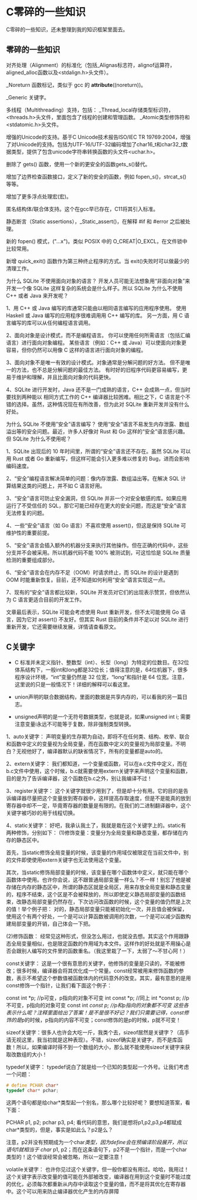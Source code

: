 # C零碎的一些知识

C零碎的一些知识，还未整理到我的知识框架里面去。

## 零碎的一些知识

对齐处理（Alignment）的标准化（包括_Alignas标志符，alignof运算符，aligned_alloc函数以及<stdalign.h>头文件）。

_Noreturn 函数标记，类似于 gcc 的 __attribute__((noreturn))。

_Generic 关键字。

多线程（Multithreading）支持，包括：
_Thread_local存储类型标识符，<threads.h>头文件，里面包含了线程的创建和管理函数。
_Atomic类型修饰符和<stdatomic.h>头文件。

增强的Unicode的支持。基于C Unicode技术报告ISO/IEC TR 19769:2004，增强了对Unicode的支持。包括为UTF-16/UTF-32编码增加了char16_t和char32_t数据类型，提供了包含unicode字符串转换函数的头文件<uchar.h>。

删除了 gets() 函数，使用一个新的更安全的函数gets_s()替代。

增加了边界检查函数接口，定义了新的安全的函数，例如 fopen_s()，strcat_s() 等等。

增加了更多浮点处理宏(宏)。

匿名结构体/联合体支持。这个在gcc早已存在，C11将其引入标准。

静态断言（Static assertions），_Static_assert()，在解释 #if 和 #error 之后被处理。

新的 fopen() 模式，("…x")。类似 POSIX 中的 O_CREAT|O_EXCL，在文件锁中比较常用。

新增 quick_exit() 函数作为第三种终止程序的方式。当 exit()失败时可以做最少的清理工作。

为什么 SQLite 不使用面向对象的语言？
开发人员可能无法想象用“非面向对象”来开发一个像 SQLite 这样复杂的系统会是什么样子。所以 SQLite 为什么不使用 C++ 或者 Java 来开发呢？

1、用 C++ 或 Java 编写的库通常只能由以相同语言编写的应用程序使用。 使用 Haskell 或 Java 编写的应用程序很难调用用 C++ 编写的库。 另一方面，用 C 语言编写的库可以从任何编程语言调用。

2、面向对象是设计模式，而不是编程语言。 你可以使用任何所需语言（包括汇编语言）进行面向对象编程。 某些语言（例如：C++ 或 Java）可以使面向对象更容易，但你仍然可以用像 C 这样的语言进行面向对象的编程。

3、面向对象不是唯一有效的设计模式。对象通常是分解问题的好方法。 但不是唯一的方法，也不总是分解问题的最佳方法。 有时好的旧程序代码更容易编写，更易于维护和理解，并且比面向对象的代码更快。

4、SQLite 进行开发时，Java 还不是一门成熟的语言，C++ 会成熟一点，但当时要找到两种能以 相同方式工作的 C++ 编译器比较困难。相比之下，C 语言是个不错的选择。虽然，这种情况现在有所改善，但为此对 SQLite 重新开发并没有什么好处。

为什么 SQLite 不使用”安全”语言编写？
使用“安全”语言不易发生内存泄露、数组溢出等的安全问题。最近，许多人好像对 Rust 和 Go 这样的“安全”语言感兴趣。但 SQLite 为什么不使用呢？

1、SQLite 出现后的 10 年时间里，所谓的“安全”语言还不存在。虽然 SQLite 可以用 Rust 或者 Go 重新编写，但这样可能会引入更多难以修复的 Bug，进而会影响编码速度。

2、“安全”编程语言解决简单的问题：像内存泄露、数组溢出等。在解决 SQL 计算结果这类的问题上，并不如 C 语言好用。

3、“安全”语言可防止安全漏洞，但 SQLite 并非一个对安全敏感的库。如果应用运行了不受信任的 SQL，那它可能已经存在更大的安全问题，而这是“安全”语言无法修复的问题。

4、一些“安全”语言（如 Go 语言）不喜欢使用 assert()，但这是保持 SQLite 可维护性的重要前提。

5、“安全”语言会插入额外的机器分支来执行其他操作。但在正确的代码中，这些分支并不会被采用。所以机器代码不能 100% 被测试到，可这恰恰是 SQLite 质量检测的重要组成部分。

6、“安全”语言会在内存不足（OOM）时请求终止，而 SQLite 的设计是遇到 OOM 时能重新恢复。目前，还不知道如何利用“安全”语言实现这一点。

7、现有的“安全”语言都比较新，SQLite 开发员对它们的出现表示赞赏，但依然认为 C 语言更适合目前的开发工作。

文章最后表示，SQLite 可能会考虑使用 Rust 重新开发，但不太可能使用 Go 语言，因为它对 assert() 不友好。但其实 Rust 目前的条件并不足以对 SQLite 进行重新开发，它还需要继续发展，详情请查看原文。

## C关键字

- C 标准并未定义指针、整数型（int）、长型（long）为特定的位数目。在32位体系结构下，一般int和long都是32位长；值得注意的是，64位机器下，很多程序设计环境，“int”变量仍然是 32 位宽，“long”和指针是 64 位宽。注意，这里说的只是一般情况下！详细的解释可以看这里。

- union声明的联合数据结构，里面的数据是共享内存的，可以看我的另一篇日志。

- unsigned声明的是一个无符号数据类型，也就是说，如果unsigned int i; 需要注意变量i永远不可能等于复数，除非强制类型转换。

1、auto关键字： 声明变量的生存期为自动，即将不在任何类、结构、枚举、联合和函数中定义的变量视为全局变量，而在函数中定义的变量视为局部变量。不明白？无视他好了，编译器默认的缺省情况下，所有的变量都是auto的。

2、extern关键字： 我们都知道，一个变量或函数，可以在a.c文件中定义，而在b.c文件中使用，这个时候，b.c就需要使用extern关键字来声明这个变量和函数，目的是为了告诉编译器，这个函数在b.c之外，别让我编译不过！

3、register关键字： 这个关键字就很少用到了，但是却十分有用。它的目的是告诉编译器尽量把这个变量放到寄存器中，这样提高存取速度，但是不是能真的放到寄存器中却不一定，毕竟寄存器的数量是有限的。在我们的二进制翻译器中，这个关键字被巧妙的用于线程切换。

4、static关键字： 好吧，我承认我土了，我就是栽在这个关键字上的。static有两种修饰，分别如下：
(1)修饰变量：变量分为全局变量和静态变量，都存储在内存的静态区中。

首先，当static修饰全局变量的时候，该变量的作用域仅被限定在当前文件中，别的文件即使使用extern关键字也无法使用这个变量。

其次，当static修饰局部变量的时候，该变量在哪个函数体中定义，就只能在哪个函数体中使用。也许你会说，这不跟普通局部变量一样么？不一样！别忘了他是被存储在内存的静态区中，所谓的静态区就是全局区，用来存放全局变量和静态变量的，程序不结束，这个区是不会被释放的，所以即使定义静态局部变量的函数结束，改静态局部变量仍然存在，下次访问改函数的时候，这个变量的值仍然是上次的值！举个例子把：
对的，静态局部变量只能被初始化一次，并且值会被保留，使用这个有两个好处，一个是可以计算函数被调用的次数，一个是可以减少函数构建局部变量的开销，自己体会一下把。

(2)修饰函数： 经常见这种形式，但没怎么用过，也就没去想。其实这个作用跟静态全局变量相似，也是限定函数的作用域为本文件。这样作的好处就是不用操心是否会跟别人编写的文件里的函数重名。（我这里栽了一下，太弱了～不甘心阿！）

const关键字： 这是一个很有意思的关键字，他修饰的变量是只读的，不能被修改；很多时候，编译器会将其优化成一个常量。const经常被用来修饰函数的参数，表示不希望这个参数值被函数体内的代码意外的改变。其实，最有意思的是用const修饰一个指针，让我们看下面这个例子：

const int *p;   //p可变，p指向的对象不可变
int const *p;   //同上
int *const p;   //p不可变，p指向的对象可变
const int *const p; //p和p指向的对象都不可变
这些各表示什么呢？注释里面给出了答案！是不是很不好记？我们只需要记得，const修饰的是*p的时候，p指向的内容不可变；const修饰的是p的时候，p就不可变！

sizeof关键字：很多人也许会大吃一斤，我类个去，sizeof居然是关键字？（高手请无视这里，我当初就是这种表现）。不错，sizeof确实是关键字，而不是库函数！所以，如果编译时得不到一个数组的大小，那么就不能使用sizeof关键字来获取改数组的大小！

typedef关键字： typedef说白了就是给一个已知的类型起一个外号。让我们考虑一个问题：

```c
# define PCHAR char*
typedef char* pchar;
```

这两个语句都是给char*类型起一个别名，那么哪个比较好呢？ 要想知道答案，看下面：

PCHAR p1, p2;
pchar p3, p4;
看代码的意思，我们是想将p1,p2,p3,p4都赋成char*类型的，但是，事实是如此么？p2是么？

注意，p2并没有预期成为一个char*类型，因为define会在预编译阶段展开，所以语句1就相当于 char* p1, p2；而在这条语句下，p2不是一个指针，而是一个char类型的！这个错误经常会被忽略，所以一定要注意！

volatile关键字： 也许你见过这个关键字，但一般你都没有用过。哈哈，我用过！这个关键字表示改变量的值可能在外部被改变，编译器在用到这个变量时不能过度的优化，必须每次都重新从内存中读取这个变量的值，而不是将其优化在寄存器中。这个可以用来防止编译器优化产生的内存屏障